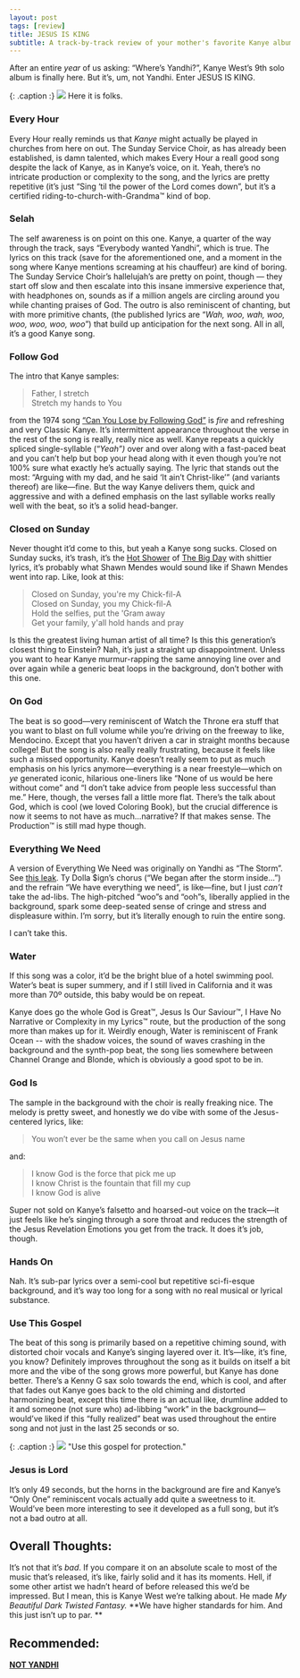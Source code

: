 ```yaml
---
layout: post
tags: [review]
title: JESUS IS KING
subtitle: A track-by-track review of your mother's favorite Kanye album.
---
```


After an entire *year* of us asking: “Where’s Yandhi?”, Kanye West’s 9th solo album is finally here. But it’s, um, not Yandhi.  Enter JESUS IS KING.

{: .caption :}
![](https://paper-attachments.dropbox.com/s_DC3E6EF1FB2C12D984D8F62B9A6AC596F5E7A5C26449ABC6A34A324C8D554E58_1575068181813_image.png)
Here it is folks.

### Every Hour ###
Every Hour really reminds us that *Kanye* might actually be played in churches from here on out. The Sunday Service Choir, as has already been established, is damn talented, which makes Every Hour a reall good song despite the lack of Kanye, as in Kanye’s voice, on it. Yeah, there’s no intricate production or complexity to the song, and the lyrics are pretty repetitive (it’s just “Sing ‘til the power of the Lord comes down”, but it’s a certified riding-to-church-with-Grandma™ kind of bop.

### Selah ### 
The self awareness is on point on this one. Kanye, a quarter of the way through the track, says “Everybody wanted Yandhi”, which is true. 
The lyrics on this track (save for the aforementioned one, and a moment in the song where Kanye mentions screaming at his chauffeur) are kind of boring. The Sunday Service Choir’s hallelujah’s are pretty on point, though — they start off slow and then escalate into this insane immersive experience that, with headphones on, sounds as if a million angels are circling around you while chanting praises of God. The outro is also reminiscent of chanting, but with more primitive chants, (the published lyrics are “*Wah, woo, wah, woo, woo, woo, woo, woo*”) that build up anticipation for the next song. 
All in all, it’s a good Kanye song. 

### Follow God ###
The intro that Kanye samples:

> Father, I stretch <br>
> Stretch my hands to You

from the 1974 song [“Can You Lose by Following God”](https://www.youtube.com/watch?v=AgsK5xpzT90) is *fire* and refreshing and very Classic Kanye. It’s intermittent appearance throughout the verse in the rest of the song is really, really nice as well. Kanye repeats a quickly spliced single-syllable (“*Yeah”)* over and over along with a fast-paced beat and you can’t help but bop your head along with it even though you’re not 100% sure what exactly he’s actually saying. 
The lyric that stands out the most: “Arguing with my dad, and he said ‘It ain’t Christ-like’” (and variants thereof) are like—fine. But the way Kanye delivers them, quick and aggressive and with a defined emphasis on the last syllable works really well with the beat, so it’s a solid head-banger. 


### Closed on Sunday ###
Never thought it’d come to this, but yeah a Kanye song sucks. Closed on Sunday sucks, it’s trash, it’s the [Hot Shower](https://musicalculinarists.github.io/2019-07-28-the-big-day/) of [The Big Day](https://musicalculinarists.github.io/2019-07-28-the-big-day/) with shittier lyrics, it’s probably what Shawn Mendes would sound like if Shawn Mendes went into rap. 
Like, look at this: 

> Closed on Sunday, you're my Chick-fil-A <br>
> Closed on Sunday, you my Chick-fil-A <br>
> Hold the selfies, put the 'Gram away <br>
> Get your family, y'all hold hands and pray 

Is this the greatest living human artist of all time? Is this this generation’s closest thing to Einstein?
Nah, it’s just a straight up disappointment. Unless you want to hear Kanye murmur-rapping the same annoying line over and over again while a generic beat loops in the background, don’t bother with this one. 

### On God ###
The beat is so good—very reminiscent of Watch the Throne era stuff that you want to blast on full volume while you’re driving on the freeway to like, Mendocino. Except that you haven’t driven a car in straight months because college!
But the song is also really really frustrating, because it feels like such a missed opportunity. Kanye doesn’t really seem to put as much emphasis on his lyrics anymore—everything is a near freestyle—which on *ye* generated iconic, hilarious one-liners like “None of us would be here without come” and “I don’t take advice from people less successful than me.” Here, though, the verses fall a little more flat. There’s the talk about God, which is cool (we loved Coloring Book), but the crucial difference is now it seems to not have as much…narrative? If that makes sense. The Production™ is still mad hype though. 

### Everything We Need ###
A version of Everything We Need was originally on Yandhi as “The Storm”. See [this leak](https://soundcloud.com/user-499554542/yandhi-kanye-west-the-storm-instrumental). Ty Dolla $ign’s chorus (“We began after the storm inside…”) and the refrain “We have everything we need”, is like—fine, but I just *can’t* take the ad-libs. The high-pitched “woo”s and “ooh”s, liberally applied in the background, spark some deep-seated sense of cringe and stress and displeasure within. I’m sorry, but it’s literally enough to ruin the entire song. 

I can’t take this. 

### Water ### 
If this song was a color, it’d be the bright blue of a hotel swimming pool. Water’s beat is super summery, and if I still lived in California and it was more than 70º outside, this baby would be on repeat.

Kanye does go the whole God is Great™, Jesus Is Our Saviour™, I Have No Narrative or Complexity in my Lyrics™ route, but the production of the song more than makes up for it. Weirdly enough, Water is reminiscent of Frank Ocean -- with the shadow voices, the sound of waves crashing in the background and the synth-pop beat, the song lies somewhere between Channel Orange and Blonde, which is obviously a good spot to be in. 

### God Is ###
The sample in the background with the choir is really freaking nice. The melody is pretty sweet, and honestly we do vibe with some of the Jesus-centered lyrics, like: 


> You won’t ever be the same when you call on Jesus name <br>

and:

> I know God is the force that pick me up <br>
> I know Christ is the fountain that fill my cup <br>
> I know God is alive

Super not sold on Kanye’s falsetto and hoarsed-out voice on the track—it just feels like he’s singing through a sore throat and reduces the strength of the Jesus Revelation Emotions you get from the track. 
It does it’s job, though. 

### Hands On ###
Nah. It’s sub-par lyrics over a semi-cool but repetitive sci-fi-esque background, and it’s way too long for a song with no real musical or lyrical substance.

### Use This Gospel ###
The beat of this song is primarily based on a repetitive chiming sound, with distorted choir vocals and Kanye’s singing layered over it. It’s—like, it’s fine, you know? Definitely improves throughout the song as it builds on itself a bit more and the vibe of the song grows more powerful, but Kanye has done better. There’s a Kenny G sax solo towards the end, which is cool, and after that fades out Kanye goes back to the old chiming and distorted harmonizing beat, except this time there is an actual like, drumline added to it and someone (not sure who) ad-libbing “work” in the background—would’ve liked if this “fully realized” beat was used throughout the entire song and not just in the last 25 seconds or so. 

{: .caption :}
![](https://paper-attachments.dropbox.com/s_DC3E6EF1FB2C12D984D8F62B9A6AC596F5E7A5C26449ABC6A34A324C8D554E58_1575070589223_yrf090dblkv31.png)
"Use this gospel for protection."

### Jesus is Lord ###
It’s only 49 seconds, but the horns in the background are fire and Kanye’s “Only One” reminiscent vocals actually add quite a sweetness to it. Would’ve been more interesting to see it developed as a full song, but it’s not a bad outro at all. 

## Overall Thoughts:

It’s not that it’s *bad*. If you compare it on an absolute scale to most of the music that’s released, it’s like, fairly solid and it has its moments. Hell, if some other artist we hadn’t heard of before released this we’d be impressed. But I mean, this is Kanye West we’re talking about. He made *My Beautiful Dark Twisted Fantasy.* **We have higher standards for him. And this just isn’t up to par. **

## Recommended: ##
[**NOT YANDHI**](https://www.youtube.com/watch?v=JHT72riQKD8)


